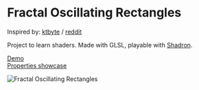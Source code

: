 # Fractal Oscillating Rectangles

Inspired by: [ktbyte](https://www.ktbyte.com/projects/project/129651/fractal-oscillating-rectangles) / [reddit](https://www.reddit.com/r/gonwild/comments/ad7wfq/fractal_oscillating_rectangles/)

Project to learn shaders. Made with GLSL, playable with [Shadron](https://www.arteryengine.com/shadron/).

[Demo](https://giant.gfycat.com/UnfortunateFantasticAfricanpiedkingfisher.webm)  
[Properties showcase](https://www.youtube.com/watch?v=IX-bLb6rUeY)

![Fractal Oscillating Rectangles](https://i.imgur.com/zVsHF6t.gif "Fractal Oscillating Rectangles")
